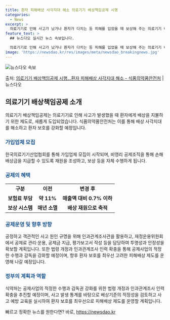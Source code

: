 ```yaml
---
title: 환자 피해배상 사각지대 해소 의료기기 배상책임공제 시행
categories:
  - News
excerpt: >
  의료기기로 인해 사고가 났거나 환자가 다치는 등 피해를 입었을 때 보상해 주는 의료기기 배상책임공제가 새로 …
feature_text: >
  ## 뉴스다오 실시간 뉴스 속보입니다.

  의료기기로 인해 사고가 났거나 환자가 다치는 등 피해를 입었을 때 보상해 주는 의료기기 배상책임공제가 새로 …
image: 'https://newsdao.kr/res/images/meta/newsdao_breakingnews.jpg'
---
```


![뉴스다오 속보](https://newsdao.kr/res/images/meta/newsdao_breakingnews.jpg)

<p>출처: <a href="https://newsdao.kr/2701" rel="dofollow">의료기기 배상책임공제 시행…환자 피해배상 사각지대 해소 - 식품의약품안전처</a> | 뉴스다오</p>

<h2 data-ke-size="size26">의료기기 배상책임공제 소개</h2>
<p data-ke-size="size16">의료기기 배상책임공제는 의료기기로 인해 사고가 발생했을 때 환자에게 배상을 지불하기 위한 제도로, 새롭게 도입되었습니다. 식품의약품안전처는 이를 통해 배상 사각지대를 해소하고 환자 보호를 강화할 예정입니다.</p>

<h3><b><span style="color: #1a5490;">가입업체 모집</span></b></h3>
<p data-ke-size="size16">한국의료기기산업협회를 통해 가입업체 모집이 시작되며, 비영리 공제조직을 통해 손해배상금을 지급할 수 있도록 재원을 조성하고, 보상 등을 자체 수행하게 됩니다.</p>

<h3><b><span style="color: #1a5490;">공제의 혜택</span></b></h3>
<table>
	<tr>
		<td style="text-align: center; height: 17px;"><b>구분</b></td>
		<td style="text-align: center; height: 17px;"><b>이전</b></td>
		<td style="text-align: center; height: 17px;"><b>변경 후</b></td>
	</tr>
	<tr>
		<td style="text-align: center; height: 17px;"><b>보험료 부담</b></td>
		<td style="text-align: center; height: 17px;"><b>약 11%</b></td>
		<td style="text-align: center; height: 17px;"><b>매출액 대비 0.7% 이하</b></td>
	</tr>
	<tr>
		<td style="text-align: center; height: 17px;"><b>보상 시스템</b></td>
		<td style="text-align: center; height: 17px;"><b>매년 소멸</b></td>
		<td style="text-align: center; height: 17px;"><b>배상 재원으로 축적</b></td>
	</tr>
</table>

<h3><b><span style="color: #1a5490;">공제운영 및 향후 방향</span></b></h3>
<p data-ke-size="size16">공정하고 객관적인 사고 원인 규명을 위해 인과관계조사관을 활용하고, 재정운용위원회에서 공제료 관리·운용, 공제금 지급, 평가보고서 작성 등을 담당하여 투명성과 안정성을 확보할 계획입니다. 또한 법령 개정과 인과관계조사 인력 확충을 통해 공제사업의 적정한 수행과 감독을 강화할 예정이며, 향후 환자 보호를 최우선 고려한 피해배상 제도를 운영해 나갈 예정입니다.</p>

<h3><b><span style="color: #1a5490;">정부의 계획과 역할</span></b></h3>
<p data-ke-size="size16">식약처는 공제사업의 적정한 수행과 감독권 강화를 위한 법령 개정과 인과관계조사 인력 확충을 추진할 예정이며, 사고 발생 통계를 바탕으로 배상기준의 적정성을 검토하고 사고 예방 교육을 실시하여 환자 보호를 최우선으로 피해배상 제도를 운영할 계획입니다.</p> 

빠르고 정확한 뉴스를 원한다면? 바로, <a href="https://newsdao.kr" rel="dofollow">https://newsdao.kr</a>


    
